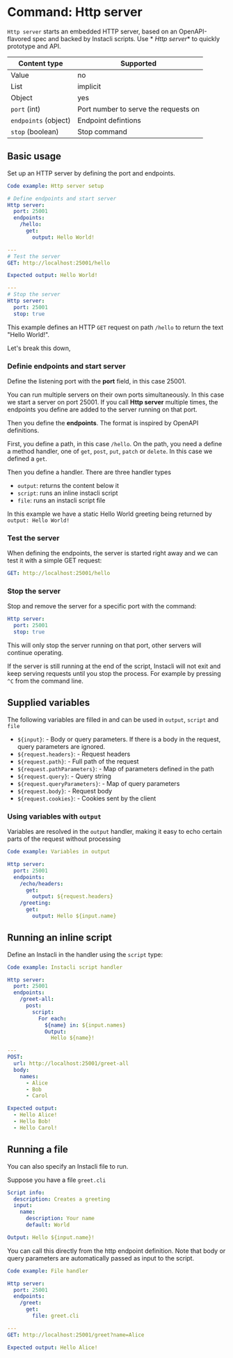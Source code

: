 # Command: Http server

`Http server` starts an embedded HTTP server, based on an OpenAPI-flavored spec and backed by Instacli scripts. Use *
*Http server** to quickly prototype and API.

| Content type         | Supported                            |
|----------------------|--------------------------------------|
| Value                | no                                   |
| List                 | implicit                             |
| Object               | yes                                  |
| `port` (int)         | Port number to serve the requests on |
| `endpoints` (object) | Endpoint defintions                  |
| `stop` (boolean)     | Stop command                         |

## Basic usage

Set up an HTTP server by defining the port and endpoints.

```yaml script
Code example: Http server setup

# Define endpoints and start server
Http server:
  port: 25001
  endpoints:
    /hello:
      get:
        output: Hello World!

---
# Test the server
GET: http://localhost:25001/hello

Expected output: Hello World!

---
# Stop the server
Http server:
  port: 25001
  stop: true
```

This example defines an HTTP `GET` request on path `/hello` to return the text "Hello World!".

Let's break this down,

### Definie endpoints and start server

Define the listening port with the **port** field, in this case 25001.

You can run multiple servers on their own ports simultaneously. In this case we start a server on port 25001. If you
call **Http server** multiple times, the endpoints you define are added to the server running on that port.

Then you define the **endpoints**. The format is inspired by OpenAPI definitions.

First, you define a path, in this case `/hello`. On the path, you need a define a method handler, one
of `get`, `post`, `put`, `patch` or `delete`. In this case we defined a `get`.

Then you define a handler. There are three handler types

* `output`: returns the content below it
* `script`: runs an inline instacli script
* `file`: runs an instacli script file

In this example we have a static Hello World greeting being returned by `output: Hello World!`

### Test the server

When defining the endpoints, the server is started right away and we can test it with a simple GET request:

```yaml
GET: http://localhost:25001/hello
```

### Stop the server

Stop and remove the server for a specific port with the command:

```yaml
Http server:
  port: 25001
  stop: true
```

This will only stop the server running on that port, other servers will continue operating.

If the server is still running at the end of the script, Instacli will not exit and keep serving requests until you stop
the process. For example by pressing `^C` from the command line.

## Supplied variables

The following variables are filled in and can be used in `output`, `script` and `file`

* `${input}`: - Body or query parameters. If there is a body in the request, query parameters are ignored.
* `${request.headers}`: - Request headers
* `${request.path}`: - Full path of the request
* `${request.pathParameters}`: - Map of parameters defined in the path
* `${request.query}`: - Query string
* `${request.queryParameters}`: - Map of query parameters
* `${request.body}`: - Request body
* `${request.cookies}`: - Cookies sent by the client

### Using variables with `output`

Variables are resolved in the `output` handler, making it easy to echo certain parts of the request without processing

```yaml script
Code example: Variables in output

Http server:
  port: 25001
  endpoints:
    /echo/headers:
      get:
        output: ${request.headers}
    /greeting:
      get:
        output: Hello ${input.name}
```

<!-- yaml script after

--- 
Http server:
  port: 25001
  stop: true
-->

## Running an inline script

Define an Instacli in the handler using the `script` type:

```yaml script
Code example: Instacli script handler

Http server:
  port: 25001
  endpoints:
    /greet-all:
      post:
        script:
          For each:
            ${name} in: ${input.names}
            Output:
              Hello ${name}!

---
POST:
  url: http://localhost:25001/greet-all
  body:
    names:
      - Alice
      - Bob
      - Carol

Expected output:
  - Hello Alice!
  - Hello Bob!
  - Hello Carol!
```

<!-- yaml script after

---
Http server:
  port: 25001
  stop: true
-->

## Running a file

You can also specify an Instacli file to run.

Suppose you have a file `greet.cli`

```yaml file:greet.cli
Script info:
  description: Creates a greeting
  input:
    name:
      description: Your name
      default: World

Output: Hello ${input.name}!
```

You can call this directly from the http endpoint definition. Note that body or query parameters are automatically
passed as input to the script.

```yaml script
Code example: File handler

Http server:
  port: 25001
  endpoints:
    /greet:
      get:
        file: greet.cli

---
GET: http://localhost:25001/greet?name=Alice

Expected output: Hello Alice!
```

<!-- yaml script after

---
Http server:
  port: 25001
  stop: true
-->
